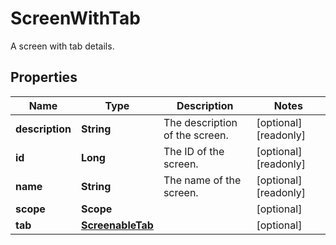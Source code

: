 

# ScreenWithTab

A screen with tab details.

## Properties

| Name | Type | Description | Notes |
|------------ | ------------- | ------------- | -------------|
|**description** | **String** | The description of the screen. |  [optional] [readonly] |
|**id** | **Long** | The ID of the screen. |  [optional] [readonly] |
|**name** | **String** | The name of the screen. |  [optional] [readonly] |
|**scope** | **Scope** |  |  [optional] |
|**tab** | [**ScreenableTab**](ScreenableTab.md) |  |  [optional] |



